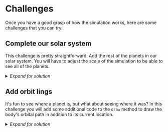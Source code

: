 # Challenges 

Once you have a good grasp of how the simulation works, here are some challenges that you can try.

## Complete our solar system

This challenge is pretty straightforward: Add the rest of the planets in our solar system. You will have to adjust the scale of the simulation to be able to see all of the planets.

<details>
  <summary><i>Expand for solution</i></summary>

  First, we will need to add some new colors in the Colors class:

  ```
    GREY_BROWN = (128, 128, 128)
    YELLOW_WHITE = (255, 255, 224)
    RUSTY_RED = (188, 39, 50)
    ORANGE = (255, 165, 0)
    PALE_YELLOW = (255, 255, 204)
    PALE_BLUE_GREEN = (173, 216, 230)
    DEEP_BLUE = (0, 0, 128)
  ```

  Then we can add the rest of the planets:

  ```
    sun = Body(0, 0, 0, 0, 1.9891e30, 20, Colors.YELLOW)
    bodies.append(sun)

    mercury = Body(5.79e10, 0, 0, -47.87e3,
                   3.30e23, 7.5, Colors.GREY_BROWN)
    bodies.append(mercury)

    venus = Body(1.082e11, 0, 0, 35.02e3,
                 4.87e24, 8.5, Colors.YELLOW_WHITE)
    bodies.append(venus)

    earth = Body(Physics.AU, 0, 0, -29.783e3,
                 5.97e24, 9, Colors.PURE_BLUE)
    bodies.append(earth)

    mars = Body(2.28e11, 0, 0, -24.077e3,
                6.42e23, 8.75, Colors.RUSTY_RED)
    bodies.append(mars)

    jupiter = Body(7.785e11, 0, 0, -13.07e3,
                   1.898e27, 12, Colors.ORANGE)
    bodies.append(jupiter)

    saturn = Body(1.432e12, 0, 0, -9.69e3,
                  5.68e26, 10, Colors.PALE_YELLOW)
    bodies.append(saturn)

    uranus = Body(2.867e12, 0, 0, 6.81e3,
                  8.68e25, 9, Colors.PALE_BLUE_GREEN)
    bodies.append(uranus)

    neptune = Body(4.515e12, 0, 0, -5.43e3,
                   1.02e26, 9.75, Colors.DEEP_BLUE)
    bodies.append(neptune)
  ```

  Lastly, we will adjust the scale of the simulation so we can see all the way out to Neptune:

  ```
  scale = 20 / Physics.AU  # The scale for rendering objects in the simulation
  ```

</details>


## Add orbit lings

It's fun to see where a planet is, but what about seeing where it was? In this challenge you will add some additional code to the `draw` method to draw the body's orbital path in addition to its current location.

<details>
  <summary><i>Expand for solution</i></summary>

  In order to draw the orbital path, we need to keep track of where the body has been. This means adding a new variable to track the x and y position over time:

  ```diff
    def __init__(self, x: float, y: float, vel_x: float, vel_y: float, m: float, r: float, color: tuple[int, int, int]):
        """
        Initialize a 'Body' object with necessary starting values.

        Args:
            x (float): The body's starting location on the x-axis.
            y (float): The body's starting location on the y-axis.
            vel_x (float): The body's starting velocity on the x-axis.
            vel_y (float): The body's starting velocity on the y-axis.
            m (float): The body's mass in kg.
            r (float): The body's radius in pixels (only used to draw the body).
            color (float): The body's color (only used to draw the body).
        """
        self.x = x          # initial x location
        self.y = y          # initial y location
        self.vel_x = vel_x  # initial x velocity
        self.vel_y = vel_y  # initial y velocity
        self.m = m          # mass
        self.r = r          # draw radius
        self.color = color  # draw color

      + self.orbit = []
  ```

  Then we can add the rest of the planets:

  ```
    sun = Body(0, 0, 0, 0, 1.9891e30, 20, Colors.YELLOW)
    bodies.append(sun)

    mercury = Body(5.79e10, 0, 0, -47.87e3,
                   3.30e23, 7.5, Colors.GREY_BROWN)
    bodies.append(mercury)

    venus = Body(1.082e11, 0, 0, 35.02e3,
                 4.87e24, 8.5, Colors.YELLOW_WHITE)
    bodies.append(venus)

    earth = Body(Physics.AU, 0, 0, -29.783e3,
                 5.97e24, 9, Colors.PURE_BLUE)
    bodies.append(earth)

    mars = Body(2.28e11, 0, 0, -24.077e3,
                6.42e23, 8.75, Colors.RUSTY_RED)
    bodies.append(mars)

    jupiter = Body(7.785e11, 0, 0, -13.07e3,
                   1.898e27, 12, Colors.ORANGE)
    bodies.append(jupiter)

    saturn = Body(1.432e12, 0, 0, -9.69e3,
                  5.68e26, 10, Colors.PALE_YELLOW)
    bodies.append(saturn)

    uranus = Body(2.867e12, 0, 0, 6.81e3,
                  8.68e25, 9, Colors.PALE_BLUE_GREEN)
    bodies.append(uranus)

    neptune = Body(4.515e12, 0, 0, -5.43e3,
                   1.02e26, 9.75, Colors.DEEP_BLUE)
    bodies.append(neptune)
  ```

  Lastly, we will adjust the scale of the simulation so we can see all the way out to Neptune:

  ```
  scale = 20 / Physics.AU  # The scale for rendering objects in the simulation
  ```

</details>